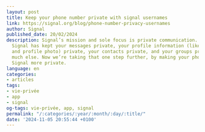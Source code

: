 ```yaml
---
layout: post
title: Keep your phone number private with signal usernames
link: https://signal.org/blog/phone-number-privacy-usernames
author: Signal
published_date: 20/02/2024
description: Signal’s mission and sole focus is private communication. For years,
  Signal has kept your messages private, your profile information (like your name
  and profile photo) private, your contacts private, and your groups private – among
  much else. Now we’re taking that one step further, by making your phone number on
  Signal more private.
language: en
categories:
- articles
tags:
- vie-privée
- app
- signal
og-tags: vie-privée, app, signal
permalink: "/:categories/:year/:month/:day/:title/"
date: '2024-11-05 20:55:44 +0100'
---
```

